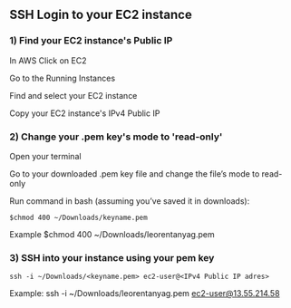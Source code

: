 ## SSH Login to your EC2 instance

### 1) Find your EC2 instance's Public IP
In AWS Click on EC2

Go to the Running Instances

Find  and select your EC2 instance

Copy your EC2 instance's IPv4 Public IP

### 2) Change your .pem key's mode to 'read-only'
Open your terminal

Go to your downloaded .pem key file and change the file’s mode to read-only

Run command in bash (assuming you’ve saved it in downloads):

`$chmod 400 ~/Downloads/keyname.pem`

Example
$chmod 400 ~/Downloads/leorentanyag.pem 
 
### 3) SSH into your instance using your pem key

`ssh -i ~/Downloads/<keyname.pem> ec2-user@<IPv4 Public IP adres>`

Example:
ssh -i ~/Downloads/leorentanyag.pem ec2-user@13.55.214.58
